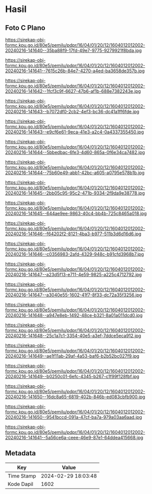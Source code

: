 # Hasil

## Foto C Plano

https://sirekap-obj-formc.kpu.go.id/80e5/pemilu/pdpr/16/04/01/20/12/1604012012002-20240216-141640--35ba88f9-17fd-49e7-9775-9279921f8bda.jpg

https://sirekap-obj-formc.kpu.go.id/80e5/pemilu/pdpr/16/04/01/20/12/1604012012002-20240216-141641--7615c26b-84e7-4270-a4ed-ba3658de357b.jpg

https://sirekap-obj-formc.kpu.go.id/80e5/pemilu/pdpr/16/04/01/20/12/1604012012002-20240216-141642--1fcf3c9f-6627-47b6-af1b-688e7382243e.jpg

https://sirekap-obj-formc.kpu.go.id/80e5/pemilu/pdpr/16/04/01/20/12/1604012012002-20240216-141643--b7072df0-2cb2-4ef3-bc36-dc41a1ff6fde.jpg

https://sirekap-obj-formc.kpu.go.id/80e5/pemilu/pdpr/16/04/01/20/12/1604012012002-20240216-141643--e9cf6e61-9eca-41e3-a2c4-0a4337355450.jpg

https://sirekap-obj-formc.kpu.go.id/80e5/pemilu/pdpr/16/04/01/20/12/1604012012002-20240216-141644--5bbedbac-6fe3-4d60-865a-0f6e34ca7482.jpg

https://sirekap-obj-formc.kpu.go.id/80e5/pemilu/pdpr/16/04/01/20/12/1604012012002-20240216-141644--75b60e49-abb1-42bc-a605-a0795e578b1b.jpg

https://sirekap-obj-formc.kpu.go.id/80e5/pemilu/pdpr/16/04/01/20/12/1604012012002-20240216-141645--2bb05c95-95c2-471b-9334-2f9da9e38778.jpg

https://sirekap-obj-formc.kpu.go.id/80e5/pemilu/pdpr/16/04/01/20/12/1604012012002-20240216-141645--644ae9ee-9863-40c4-bb4b-725c8465a018.jpg

https://sirekap-obj-formc.kpu.go.id/80e5/pemilu/pdpr/16/04/01/20/12/1604012012002-20240216-141646--f64202f2-8121-4ba3-b977-511b3d6d16d6.jpg

https://sirekap-obj-formc.kpu.go.id/80e5/pemilu/pdpr/16/04/01/20/12/1604012012002-20240216-141646--c0356983-2afd-4329-948c-b91cfd3968b7.jpg

https://sirekap-obj-formc.kpu.go.id/80e5/pemilu/pdpr/16/04/01/20/12/1604012012002-20240216-141647--a23d5f13-e711-4e59-9825-a225c4712792.jpg

https://sirekap-obj-formc.kpu.go.id/80e5/pemilu/pdpr/16/04/01/20/12/1604012012002-20240216-141647--a3040e55-1602-41f7-8f33-dc72a35f3256.jpg

https://sirekap-obj-formc.kpu.go.id/80e5/pemilu/pdpr/16/04/01/20/12/1604012012002-20240216-141648--a947e8eb-1492-48ce-b321-8a01a011dcd0.jpg

https://sirekap-obj-formc.kpu.go.id/80e5/pemilu/pdpr/16/04/01/20/12/1604012012002-20240216-141648--25c1a7c1-3354-40e5-a3ef-7ddce5eca912.jpg

https://sirekap-obj-formc.kpu.go.id/80e5/pemilu/pdpr/16/04/01/20/12/1604012012002-20240216-141649--ae1f11ab-29af-4a53-baf6-b2b52bc027f9.jpg

https://sirekap-obj-formc.kpu.go.id/80e5/pemilu/pdpr/16/04/01/20/12/1604012012002-20240216-141649--b0250c01-6efc-4345-b267-c1f99f128fbf.jpg

https://sirekap-obj-formc.kpu.go.id/80e5/pemilu/pdpr/16/04/01/20/12/1604012012002-20240216-141650--16dc8a65-6819-402b-846b-ed083cbfb900.jpg

https://sirekap-obj-formc.kpu.go.id/80e5/pemilu/pdpr/16/04/01/20/12/1604012012002-20240216-141650--9541bccd-091a-47cf-ba7a-979a03aa6aad.jpg

https://sirekap-obj-formc.kpu.go.id/80e5/pemilu/pdpr/16/04/01/20/12/1604012012002-20240216-141641--5a56ce6a-ceee-46e9-87e1-64ddea415668.jpg


## Metadata

| Key        | Value               |
| ---------- | ------------------- |
| Time Stamp | 2024-02-29 18:03:48 |
| Kode Dapil | 1602                |



